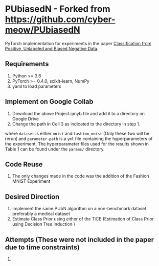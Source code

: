 # PUbiasedN - Forked from https://github.com/cyber-meow/PUbiasedN

PyTorch implementation for experiments in the paper
[Classification from Positive, Unlabeled and Biased Negative Data](https://arxiv.org/abs/1810.00846).

[//]: # (## Citation)

[//]: # (If you find this repository useful, please cite our paper)

[//]: # (```)
[//]: # (@inproceedings{hsieh2018classification,)
[//]: # (  title={Classification from Positive, Unlabeled and Biased Negative Data},)
[//]: # (  author={Hsieh, Yu-Guan and Niu, Gang and Sugiyama, Masashi},)
[//]: # (  booktitle = {International Conference on Machine Learning ICML})
[//]: # (  pages     = {4864--4873},)
[//]: # (  year      = {2019},)
[//]: # (})
[//]: # (``` )

## Requirements
1. Python >= 3.6
2. PyTorch >= 0.4.0, scikit-learn, NumPy
3. yaml to load parameters

## Implement on Google Collab
1. Download the above Project.ipnyb file and add it to a directory on Google Drive
2. Change the path in Cell 3 as indicated to the directory in step 1.

where `dataset` is either `mnist` and `fashion_mnist` (Only these two will be rerun) and
`parameter-path` is a `yml` file containing the hyperparameters of the experiment.
The hyperparameter files used for the results shown in Table 1 can be found under
the `params/` directory.

## Code Reuse
1. The only changes made in the code was the addition of the Fashion MNIST Experiment

## Desired Direction
1. Implement the same PUbN algorithm on a non-benchmark dataset preferably a medical dataset
2. Estimate Class Prior using either of the TiCE (Estimation of Class Prior using Decision Tree Induction )

## Attempts (These were not included in the paper due to time constraints)
1. 
